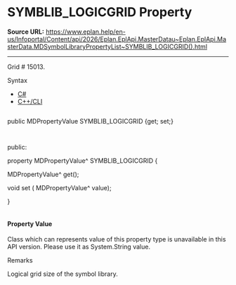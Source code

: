# SYMBLIB_LOGICGRID Property

**Source URL:** https://www.eplan.help/en-us/Infoportal/Content/api/2026/Eplan.EplApi.MasterDatau~Eplan.EplApi.MasterData.MDSymbolLibraryPropertyList~SYMBLIB_LOGICGRID().html

---

Grid # 15013.

Syntax

- [C#](#i-syntax-CS)
- [C++/CLI](#i-syntax-CPP2005)

```
```
public MDPropertyValue SYMBLIB_LOGICGRID {get; set;}
```
```

```
```
public:

property MDPropertyValue^ SYMBLIB_LOGICGRID {

   MDPropertyValue^ get();

   void set (    MDPropertyValue^ value);

}
```
```

#### Property Value

Class which can represents value of this property type is unavailable in this API version. Please use it as System.String value.

Remarks

Logical grid size of the symbol library.
